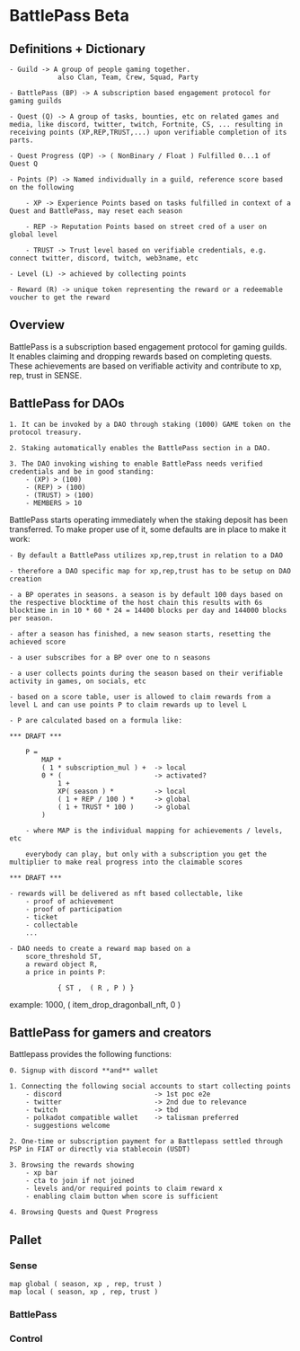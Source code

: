 # BattlePass Beta

## Definitions + Dictionary

	- Guild -> A group of people gaming together.
				also Clan, Team, Crew, Squad, Party

	- BattlePass (BP) -> A subscription based engagement protocol for gaming guilds

	- Quest (Q) -> A group of tasks, bounties, etc on related games and media, like discord, twitter, twitch, Fortnite, CS, ... resulting in receiving points (XP,REP,TRUST,...) upon verifiable completion of its parts.

	- Quest Progress (QP) -> ( NonBinary / Float ) Fulfilled 0...1 of Quest Q

	- Points (P) -> Named individually in a guild, reference score based on the following

		- XP -> Experience Points based on tasks fulfilled in context of a Quest and BattlePass, may reset each season

		- REP -> Reputation Points based on street cred of a user on global level

		- TRUST -> Trust level based on verifiable credentials, e.g. connect twitter, discord, twitch, web3name, etc

	- Level (L) -> achieved by collecting points

	- Reward (R) -> unique token representing the reward or a redeemable voucher to get the reward

## Overview

BattlePass is a subscription based engagement protocol for gaming guilds. It enables claiming and dropping rewards based on completing quests. These achievements are based on verifiable activity and contribute to xp, rep, trust in SENSE.


## BattlePass for DAOs

	1. It can be invoked by a DAO through staking (1000) GAME token on the protocol treasury.

	2. Staking automatically enables the BattlePass section in a DAO.

	3. The DAO invoking wishing to enable BattlePass needs verified credentials and be in good standing:
		- (XP) > (100)
		- (REP) > (100)
		- (TRUST) > (100)
		- MEMBERS > 10

BattlePass starts operating immediately when the staking deposit has been transferred. To make proper use of it, some defaults are in place to make it work:

	- By default a BattlePass utilizes xp,rep,trust in relation to a DAO

	- therefore a DAO specific map for xp,rep,trust has to be setup on DAO creation

	- a BP operates in seasons. a season is by default 100 days based on the respective blocktime of the host chain this results with 6s blocktime in in 10 * 60 * 24 = 14400 blocks per day and 144000 blocks per season.

	- after a season has finished, a new season starts, resetting the achieved score

	- a user subscribes for a BP over one to n seasons

	- a user collects points during the season based on their verifiable activity in games, on socials, etc

	- based on a score table, user is allowed to claim rewards from a level L and can use points P to claim rewards up to level L

	- P are calculated based on a formula like:

	*** DRAFT ***

		P =
			MAP *
			( 1 * subscription_mul ) +	-> local
			0 * (						-> activated?
				1 +
				XP( season ) *			-> local
				( 1 + REP / 100 ) *		-> global
				( 1 + TRUST * 100 )		-> global
			)

		- where MAP is the individual mapping for achievements / levels, etc

		everybody can play, but only with a subscription you get the multiplier to make real progress into the claimable scores

	*** DRAFT ***

	- rewards will be delivered as nft based collectable, like
		- proof of achievement
		- proof of participation
		- ticket
		- collectable
		...

	- DAO needs to create a reward map based on a
		score_threshold ST,
		a reward object R,
		a price in points P:

				{ ST ,  ( R , P ) }

example: 		1000, ( item_drop_dragonball_nft, 0 )

## BattlePass for gamers and creators

Battlepass provides the following functions:

	0. Signup with discord **and** wallet

	1. Connecting the following social accounts to start collecting points
		- discord						-> 1st poc e2e
		- twitter						-> 2nd due to relevance
		- twitch						-> tbd
		- polkadot compatible wallet	-> talisman preferred
		- suggestions welcome

	2. One-time or subscription payment for a Battlepass settled through PSP in FIAT or directly via stablecoin (USDT)

	3. Browsing the rewards showing
		- xp bar
		- cta to join if not joined
		- levels and/or required points to claim reward x
		- enabling claim button when score is sufficient

	4. Browsing Quests and Quest Progress


## Pallet

### Sense

	map global ( season, xp , rep, trust )
	map local ( season, xp , rep, trust )

### BattlePass

### Control

###